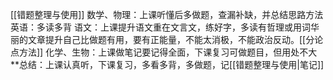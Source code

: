 [[错题整理与使用]]
数学、物理：上课听懂后多做题，查漏补缺，并总结思路方法
英语：多读多背
语文：上课提升语文重在文言文，练好字，多读有哲理或用词华丽的文章提升自己比做题有用，要有正能量，不能太消极，不能政治反动。[[分论点方法]]
化学、生物：上课做笔记要记得全面，下课复习可做题目，但用处不大
**总结：上课认真听，下课复习，多看多背，多做题，记[[错题整理与使用|笔记]]